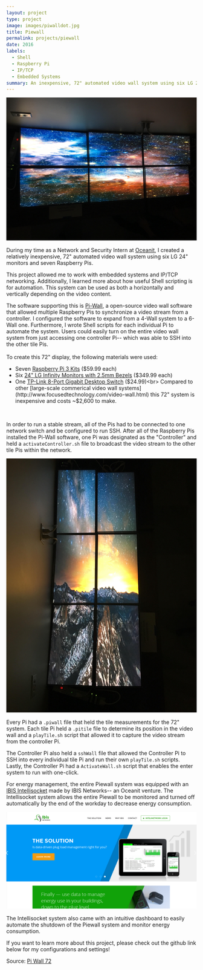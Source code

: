 ```yaml
---
layout: project
type: project
image: images/piwalldot.jpg
title: Piewall
permalink: projects/piewall
date: 2016
labels:
  - Shell
  - Raspberry Pi
  - IP/TCP
  - Embedded Systems
summary: An inexpensive, 72" automated video wall system using six LG 24" monitors and seven Raspberry Pis developed at Oceanit. 
---
```

<img class class="ui medium right floated rounded image" src="../images/piwall2.jpg">

During my time as a Network and Security Intern at [Oceanit](http://www.oceanit.com/), I created a relatively inexpensive, 72" automated video wall system using six LG 24" monitors and seven Raspberry Pis. 

This project allowed me to work with embedded systems and IP/TCP networking. Additionally, I learned more about how useful Shell scripting is for automation. This system can be used as both a horizontally and vertically depending on the video content. 

The software supporting this is [Pi-Wall](https://github.com/vigsterkr/pi-wall), a open-source video wall software that allowed multiple Raspberry Pis to synchronize a video stream from a controller. I configured the software to expand from a 4-Wall system to a 6-Wall one. Furthermore, I wrote Shell scripts for each individual Pi to automate the system. Users could easily turn on the entire video wall system from just accessing one controller Pi-- which was able to SSH into the other tile Pis.
<br>
<br>
To create this 72" display, the following materials were used: 
<br>
- Seven [Raspberry Pi 3 Kits](http://www.vilros.com/raspberry-pi/raspberry-pi-kits/raspberry-pi-3-media-center-kit-black-case-edition.html) ($59.99 each)<br>
- Six [24" LG Infinity Monitors with 2.5mm Bezels](http://www.lg.com/us/monitors/lg-24MP88HV-S-led-monitor) ($349.99 each)<br>
- One [TP-Link 8-Port Gigabit Desktop Switch](http://www.tp-link.com/us/products/details/cat-5582_TL-SG1008D.html) ($24.99)<br>
Compared to other [large-scale commerical video wall systems](http://www.focusedtechnology.com/video-wall.html) this 72" system is inexpensive and costs ~$2,600 to make. 
<br>

In order to run a stable stream, all of the Pis had to be connected to one network switch and be configured to run SSH.
After all of the Raspberry Pis installed the Pi-Wall software, one Pi was designated as the "Controller" and held a ``activateController.sh`` file to broadcast the video stream to the other tile Pis within the network.

<img class class="ui large floated rounded image" src="../images/piwall1.jpg">

Every Pi had a ``.piwall`` file that held the tile measurements for the 72" system.
Each tile Pi held a ``.pitile`` file to determine its position in the video wall and a ``playTile.sh`` script that allowed it to capture the video stream from the controller Pi.

The Controller Pi also held a ``sshWall`` file that allowed the Controller Pi to SSH into every individual tile Pi and run their own ``playTile.sh`` scripts.
Lastly, the Controller Pi had a ``ActivateWall.sh`` script that enables the enter system to run with one-click. 

For energy management, the entire Piewall system was equipped with an [IBIS Intellisocket](http://ibisnetworks.com/ibissystem/ibis-intelisocket/) made by IBIS Networks-- an Oceanit venture. The Intellisocket system allows the entire Piewall to be monitored and turned off automatically by the end of the workday to decrease energy consumption.

<img class class="ui huge floated rounded image" src="../images/ibis.png">

The Intellisocket system also came with an intuitive dashboard to easily automate the shutdown of the Piewall system and monitor energy consumption.

If you want to learn more about this project, please check out the github link below for my configurations and settings!

Source: <a href="https://github.com/chrisnguyenhi/piwall72"><i class="large github icon"></i>Pi Wall 72</a>
